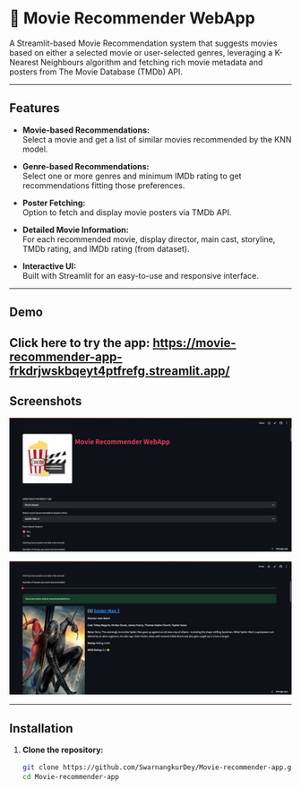 # 🍿 Movie Recommender WebApp

A Streamlit-based Movie Recommendation system that suggests movies based on either a selected movie or user-selected genres, leveraging a K-Nearest Neighbours algorithm and fetching rich movie metadata and posters from The Movie Database (TMDb) API.

---

## Features

- **Movie-based Recommendations:**  
  Select a movie and get a list of similar movies recommended by the KNN model.

- **Genre-based Recommendations:**  
  Select one or more genres and minimum IMDb rating to get recommendations fitting those preferences.

- **Poster Fetching:**  
  Option to fetch and display movie posters via TMDb API.

- **Detailed Movie Information:**  
  For each recommended movie, display director, main cast, storyline, TMDb rating, and IMDb rating (from dataset).

- **Interactive UI:**  
  Built with Streamlit for an easy-to-use and responsive interface.

---

## Demo

Click here to try the app: https://movie-recommender-app-frkdrjwskbqeyt4ptfrefg.streamlit.app/
---

## Screenshots

![App Screenshot](Screenshot1.png)


![App Screenshot](Screenshot2.png)

---

## Installation

1. **Clone the repository:**

   ```bash
   git clone https://github.com/SwarnangkurDey/Movie-recommender-app.git
   cd Movie-recommender-app



